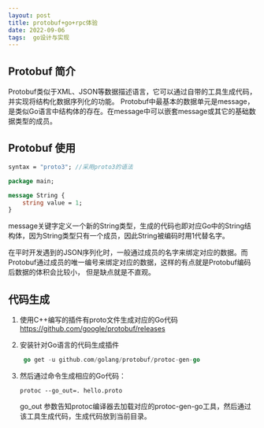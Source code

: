 ```yaml
---
layout: post
title: protobuf+go+rpc体验
date: 2022-09-06
tags:  go设计与实现 
---
```


## Protobuf 简介
Protobuf类似于XML、JSON等数据描述语言，它可以通过自带的工具生成代码，并实现将结构化数据序列化的功能。
Protobuf中最基本的数据单元是message，是类似Go语言中结构体的存在。在message中可以嵌套message或其它的基础数据类型的成员。

## Protobuf 使用
```protobuf
syntax = "proto3"; //采用proto3的语法

package main;

message String {
    string value = 1;
}
```
message关键字定义一个新的String类型，生成的代码也即对应Go中的String结构体，因为String类型只有一个成员，因此String被编码时用1代替名字。

在平时开发遇到的JSON序列化时，一般通过成员的名字来绑定对应的数据。而Protobuf通过成员的唯一编号来绑定对应的数据，这样的有点就是Protobuf编码后数据的体积会比较小，
但是缺点就是不直观。

## 代码生成

1. 使用C++编写的插件有proto文件生成对应的Go代码
https://github.com/google/protobuf/releases
2. 安装针对Go语言的代码生成插件
   ```go
    go get -u github.com/golang/protobuf/protoc-gen-go
    ```

3. 然后通过命令生成相应的Go代码：
    ```shell
    protoc --go_out=. hello.proto
    ```
    go_out 参数告知protoc编译器去加载对应的protoc-gen-go工具，然后通过该工具生成代码，生成代码放到当前目录。